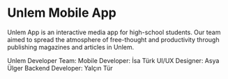 # Unlem Mobile App

Unlem App is an interactive media app for high-school students. Our team aimed to spread the atmosphere of free-thought and productivity through publishing magazines and articles in Unlem. 

Unlem Developer Team:
Mobile Developer: İsa Türk
UI/UX Designer: Asya Ülger
Backend Developer: Yalçın Tür
